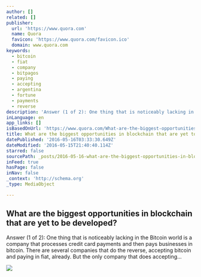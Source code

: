 ```yaml
---
author: []
related: []
publisher:
  url: 'https://www.quora.com'
  name: Quora
  favicon: 'https://www.quora.com/favicon.ico'
  domain: www.quora.com
keywords:
  - bitcoin
  - fiat
  - company
  - bitpagos
  - paying
  - accepting
  - argentina
  - fortune
  - payments
  - reverse
description: 'Answer (1 of 2): One thing that is noticeably lacking in the Bitcoin world is a company that processes credit card payments and then pays businesses in bitcoin. There are several companies that do the reverse, accepting bitcoin and paying in fiat, already. But the only company that does accepting...'
inLanguage: en
app_links: []
isBasedOnUrl: 'https://www.quora.com/What-are-the-biggest-opportunities-in-blockchain-that-are-yet-to-be-developed'
title: What are the biggest opportunities in blockchain that are yet to be developed?
datePublished: '2016-05-16T03:33:30.649Z'
dateModified: '2016-05-15T21:40:40.114Z'
starred: false
sourcePath: _posts/2016-05-16-what-are-the-biggest-opportunities-in-blockchain-that-are-ye.md
inFeed: true
hasPage: false
inNav: false
_context: 'http://schema.org'
_type: MediaObject

---
```

<article style=""><h1>What are the biggest opportunities in blockchain that are yet to be developed?</h1><p>Answer (1 of 2): One thing that is noticeably lacking in the Bitcoin world is a company that processes credit card payments and then pays businesses in bitcoin. There are several companies that do the reverse, accepting bitcoin and paying in fiat, already. But the only company that does accepting...</p><img src="https://qsf.is.quoracdn.net/-images.new_grid.fb_share_default.pnge6dde9cfa6e03c43.png" /></article>
